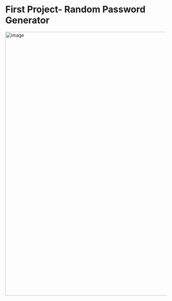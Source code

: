 # First Project- Random Password Generator
<img width="1899" height="823" alt="image" src="https://github.com/user-attachments/assets/d317b5af-a52f-4ed6-8145-d913e22e26b0" />
